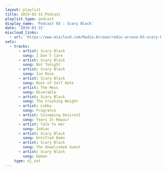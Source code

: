 ```yaml
---
layout: playlist
title: 2019-03-31 Podcast
playlist_type: podcast
display_name: 'Podcast 03 : Scary Black'
date: '2019-03-31'
mixcloud_links:
  - url: 'https://www.mixcloud.com/Radio-Arcane/radio-arcane-03-scary-black'
sets:
  - tracks:
      - artist: Scary Black
        song: I Don't Care
      - artist: Scary Black
        song: Not Tonight
      - artist: Scary Black
        song: Ice Rose
      - artist: Scary Black
        song: Root of Self Hate
      - artist: The Mess
        song: Miserable
      - artist: Scary Black
        song: The Crushing Weight
      - artist: Lobby
        song: Fragrance
      - artist: Ssleeping DesiresS
        song: Years In Repair
      - artist: Talk To Her
        song: Zodiac
      - artist: Scary Black
        song: Untitled Demo
      - artist: Scary Black
        song: The Unwelcomed Guest
      - artist: Scary Black
        song: Demon
    type: dj_set
---
```

